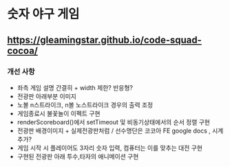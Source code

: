 # 숫자 야구 게임

## https://gleamingstar.github.io/code-squad-cocoa/

### 개선 사항
- 좌측 게임 설명 간결히 + width 제한? 반응형?
- 전광판 아래부분 이미지
- 노볼 n스트라이크, n볼 노스트라이크 경우의 출력 조정
- 게임종료시 불꽃놀이 이펙트 구현
- renderScoreboard()에서 setTimeout 및 비동기상태에서의 순서 정렬 구현
- 전광판 배경이미지 + 실제전광판처럼 / 선수명단은 코코아 FE google docs , 시계추가?
- 게임 시작 시 플레이어도 3자리 숫자 입력, 컴퓨터는 이를 맞추는 대전 구현
- 구현된 전광판 아래 투수,타자의 애니메이션 구현
